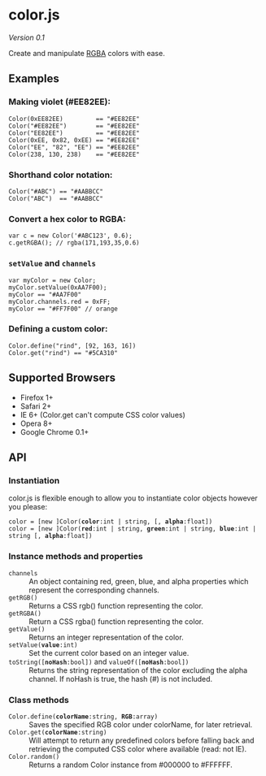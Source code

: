 color.js
========

*Version 0.1*

Create and manipulate [RGBA](http://en.wikipedia.org/wiki/RGBA_color_space) colors with ease.

Examples
--------

### Making violet (#EE82EE):

    Color(0xEE82EE)         == "#EE82EE"
    Color("#EE82EE")        == "#EE82EE"
    Color("EE82EE")         == "#EE82EE"
    Color(0xEE, 0x82, 0xEE) == "#EE82EE"
    Color("EE", "82", "EE") == "#EE82EE"
    Color(238, 130, 238)    == "#EE82EE"

### Shorthand color notation:

    Color("#ABC") == "#AABBCC"
    Color("ABC")  == "#AABBCC"

### Convert a hex color to RGBA:

    var c = new Color('#ABC123', 0.6);
    c.getRGBA(); // rgba(171,193,35,0.6)

### `setValue` and `channels`

    var myColor = new Color;
    myColor.setValue(0xAA7F00);
    myColor == "#AA7F00"
    myColor.channels.red = 0xFF;
    myColor == "#FF7F00" // orange

### Defining a custom color:

    Color.define("rind", [92, 163, 16])
    Color.get("rind") == "#5CA310"


Supported Browsers
------------------

 * Firefox 1+
 * Safari 2+
 * IE 6+ (Color.get can't compute CSS color values)
 * Opera 8+
 * Google Chrome 0.1+

API
---

### Instantiation

color.js is flexible enough to allow you to instantiate color objects however you please:

<pre><code>color = [new ]Color(<strong>color</strong>:int | string, [, <strong>alpha</strong>:float])
color = [new ]Color(<strong>red</strong>:int | string, <strong>green</strong>:int | string, <strong>blue</strong>:int | string [, <strong>alpha</strong>:float])</code></pre>

<h3>Instance methods and properties</h3>

<dl>
  <dt><code>channels</code></dt>
  <dd>
    An object containing red, green, blue, and alpha properties which
    represent the corresponding channels.
  </dd>
  
  <dt><code>getRGB()</code></dt>
  <dd>
    Returns a CSS rgb() function representing the color.
  </dd>
  
  <dt><code>getRGBA()</code></dt>
  <dd>
    Return a CSS rgba() function representing the color.
  </dd>
  
  <dt><code>getValue()</code></dt>
  <dd>
    Returns an integer representation of the color.
  </dd>
  
  <dt><code>setValue(<strong>value</strong>:int)</code></dt>
  <dd>
    Set the current color based on an integer value.
  </dd>
  
  <dt><code>toString([<strong>noHash</strong>:bool])</code> and <code>valueOf([<strong>noHash</strong>:bool])</code></dt>
  <dd>
    Returns the string representation of the color excluding the alpha channel.
    If noHash is true, the hash (#) is not included.
  </dd>
</dl>

<h3>Class methods</h3>

<dl>
  <dt><code>Color.define(<strong>colorName</strong>:string, <strong>RGB</strong>:array)</code></dt>
  <dd>
    Saves the specified RGB color under colorName, for later retrieval.
  </dd>
  
  <dt><code>Color.get(<strong>colorName</strong>:string)</code></dt>
  <dd>
    Will attempt to return any predefined colors before falling back and retrieving the computed CSS color where available (read: not IE).
  </dd>
  
  <dt><code>Color.random()</code></dt>
  <dd>
    Returns a random Color instance from #000000 to #FFFFFF.
  </dd>
</dl>

